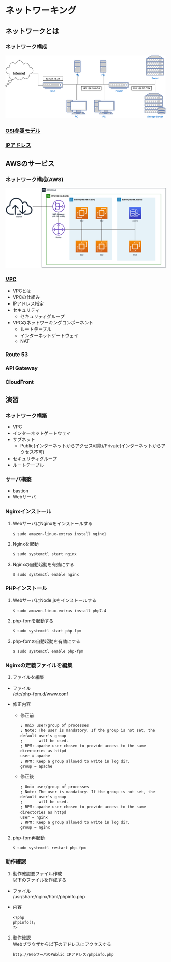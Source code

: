 # ネットワーキング
## ネットワークとは

### ネットワーク構成

![ネットワーク構成](./img/structure.png)

### [OSI参照モデル](https://ja.wikipedia.org/wiki/OSI参照モデル)

### [IPアドレス](https://ja.wikipedia.org/wiki/IPアドレス)

## AWSのサービス

### ネットワーク構成(AWS)
![ネットワーク構成AWS](./img/structure_aws.png)

### [VPC](https://docs.aws.amazon.com/ja_jp/vpc/latest/userguide/what-is-amazon-vpc.html)
* VPCとは
* VPCの仕組み
* IPアドレス指定
* セキュリティ
  * セキュリティグループ
* VPCのネットワーキングコンポーネント
  * ルートテーブル
  * インターネットゲートウェイ
  * NAT

### Route 53

### API Gateway

### CloudFront

## 演習
### ネットワーク構築
* VPC
* インターネットゲートウェイ
* サブネット
  * Public(インターネットからアクセス可能)/Private(インターネットからアクセス不可)
* セキュリティグループ
* ルートテーブル

### サーバ構築
* bastion
* Webサーバ

### Nginxインストール
1. WebサーバにNginxをインストールする

    ```
    $ sudo amazon-linux-extras install nginx1
    ```

2. Nginxを起動

    ```
    $ sudo systemctl start nginx
    ```

3. Nginxの自動起動を有効にする

    ```
    $ sudo systemctl enable nginx
    ```

### PHPインストール
1. WebサーバにNode.jsをインストールする

    ```
    $ sudo amazon-linux-extras install php7.4
    ```

2. php-fpmを起動する

    ```
    $ sudo systemctl start php-fpm
    ```

3. php-fpmの自動起動を有効にする

    ```
    $ sudo systemctl enable php-fpm
    ```

### Nginxの定義ファイルを編集
1. ファイルを編集
* ファイル  
/etc/php-fpm.d/www.conf

* 修正内容
  * 修正前
    ```
    ; Unix user/group of processes
    ; Note: The user is mandatory. If the group is not set, the default user's group
    ;       will be used.
    ; RPM: apache user chosen to provide access to the same directories as httpd
    user = apache
    ; RPM: Keep a group allowed to write in log dir.
    group = apache
    ```
  * 修正後
    ```
    ; Unix user/group of processes
    ; Note: The user is mandatory. If the group is not set, the default user's group
    ;       will be used.
    ; RPM: apache user chosen to provide access to the same directories as httpd
    user = nginx
    ; RPM: Keep a group allowed to write in log dir.
    group = nginx
    ```

2. php-fpm再起動
    ```
    $ sudo systemctl restart php-fpm
    ```

### 動作確認
1. 動作確認要ファイル作成  
以下のファイルを作成する
* ファイル  
/usr/share/nginx/html/phpinfo.php

* 内容
  ```
  <?php
  phpinfo();
  ?>
  ```

2. 動作確認  
Webブラウザから以下のアドレスにアクセスする

    ```
    http://WebサーバのPublic IPアドレス/phpinfo.php
    ```
